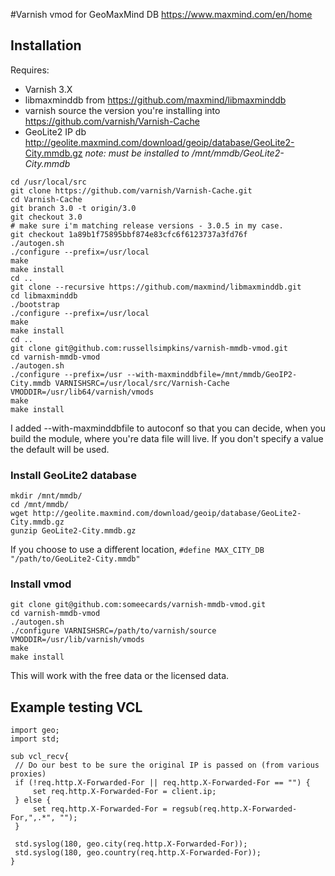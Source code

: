 #Varnish vmod for GeoMaxMind DB
https://www.maxmind.com/en/home

## Installation
Requires:
 * Varnish 3.X
 * libmaxminddb from https://github.com/maxmind/libmaxminddb
 * varnish source the version you're installing into https://github.com/varnish/Varnish-Cache
 * GeoLite2 IP db http://geolite.maxmind.com/download/geoip/database/GeoLite2-City.mmdb.gz *note: must be installed to /mnt/mmdb/GeoLite2-City.mmdb*


```
cd /usr/local/src
git clone https://github.com/varnish/Varnish-Cache.git
cd Varnish-Cache
git branch 3.0 -t origin/3.0
git checkout 3.0
# make sure i'm matching release versions - 3.0.5 in my case.
git checkout 1a89b1f75895bbf874e83cfc6f6123737a3fd76f
./autogen.sh
./configure --prefix=/usr/local
make
make install
cd ..
git clone --recursive https://github.com/maxmind/libmaxminddb.git
cd libmaxminddb
./bootstrap
./configure --prefix=/usr/local
make 
make install
cd ..
git clone git@github.com:russellsimpkins/varnish-mmdb-vmod.git
cd varnish-mmdb-vmod
./autogen.sh
./configure --prefix=/usr --with-maxminddbfile=/mnt/mmdb/GeoIP2-City.mmdb VARNISHSRC=/usr/local/src/Varnish-Cache VMODDIR=/usr/lib64/varnish/vmods
make
make install
```

I added --with-maxminddbfile to autoconf so that you can decide, when you build the module, where you're data file will live. If you don't specify a value the default will be used.

### Install GeoLite2 database
```
mkdir /mnt/mmdb/
cd /mnt/mmdb/
wget http://geolite.maxmind.com/download/geoip/database/GeoLite2-City.mmdb.gz
gunzip GeoLite2-City.mmdb.gz
```

If you choose to use a different location, `#define MAX_CITY_DB "/path/to/GeoLite2-City.mmdb"`

### Install vmod
```
git clone git@github.com:someecards/varnish-mmdb-vmod.git
cd varnish-mmdb-vmod
./autogen.sh
./configure VARNISHSRC=/path/to/varnish/source VMODDIR=/usr/lib/varnish/vmods
make
make install
```

This will work with the free data or the licensed data. 

## Example testing VCL

```
import geo;
import std;

sub vcl_recv{
 // Do our best to be sure the original IP is passed on (from various proxies)
 if (!req.http.X-Forwarded-For || req.http.X-Forwarded-For == "") {
     set req.http.X-Forwarded-For = client.ip;
 } else {
     set req.http.X-Forwarded-For = regsub(req.http.X-Forwarded-For,",.*", "");
 }

 std.syslog(180, geo.city(req.http.X-Forwarded-For));
 std.syslog(180, geo.country(req.http.X-Forwarded-For));
}
```

